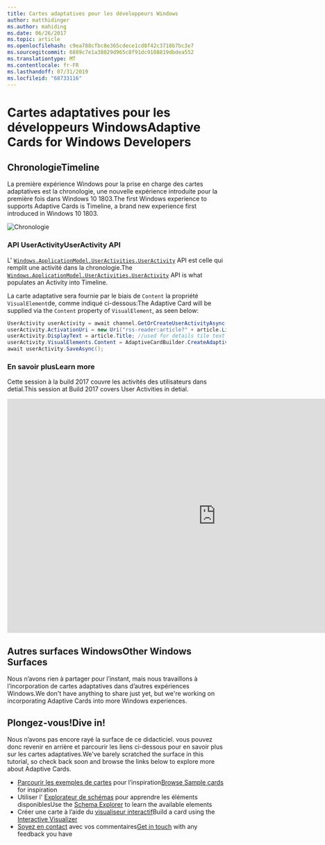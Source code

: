 ```yaml
---
title: Cartes adaptatives pour les développeurs Windows
author: matthidinger
ms.author: mahiding
ms.date: 06/26/2017
ms.topic: article
ms.openlocfilehash: c9ea788cfbc8e365cdece1cd8f42c3718b7bc3e7
ms.sourcegitcommit: 6889c7e1a38029d965c8f91dc9108819dbdea552
ms.translationtype: MT
ms.contentlocale: fr-FR
ms.lasthandoff: 07/31/2019
ms.locfileid: "68733116"
---
```

# <a name="adaptive-cards-for-windows-developers"></a><span data-ttu-id="214e9-102">Cartes adaptatives pour les développeurs Windows</span><span class="sxs-lookup"><span data-stu-id="214e9-102">Adaptive Cards for Windows Developers</span></span>



## <a name="timeline"></a><span data-ttu-id="214e9-103">Chronologie</span><span class="sxs-lookup"><span data-stu-id="214e9-103">Timeline</span></span>

<span data-ttu-id="214e9-104">La première expérience Windows pour la prise en charge des cartes adaptatives est la chronologie, une nouvelle expérience introduite pour la première fois dans Windows 10 1803.</span><span class="sxs-lookup"><span data-stu-id="214e9-104">The first Windows experience to supports Adaptive Cards is Timeline, a brand new experience first introduced in Windows 10 1803.</span></span> 

![Chronologie](media/windows/timeline.png)

### <a name="useractivity-api"></a><span data-ttu-id="214e9-106">API UserActivity</span><span class="sxs-lookup"><span data-stu-id="214e9-106">UserActivity API</span></span>

<span data-ttu-id="214e9-107">L' [`Windows.ApplicationModel.UserActivities.UserActivity`](https://docs.microsoft.com/en-us/uwp/api/windows.applicationmodel.useractivities.useractivity) API est celle qui remplit une activité dans la chronologie.</span><span class="sxs-lookup"><span data-stu-id="214e9-107">The [`Windows.ApplicationModel.UserActivities.UserActivity`](https://docs.microsoft.com/en-us/uwp/api/windows.applicationmodel.useractivities.useractivity) API is what populates an Activity into Timeline.</span></span>

<span data-ttu-id="214e9-108">La carte adaptative sera fournie par le biais de `Content` la propriété `VisualElement`de, comme indiqué ci-dessous:</span><span class="sxs-lookup"><span data-stu-id="214e9-108">The Adaptive Card will be supplied via the `Content` property of `VisualElement`, as seen below:</span></span>

```csharp
UserActivity userActivity = await channel.GetOrCreateUserActivityAsync(activityId, new HostName("contoso.com"));
userActivity.ActivationUri = new Uri("rss-reader:article?" + article.Link);
userActivity.DisplayText = article.Title; //used for details tile text
userActivity.VisualElements.Content = AdaptiveCardBuilder.CreateAdaptiveCardFromJson(jsonString);
await userActivity.SaveAsync();
```

### <a name="learn-more"></a><span data-ttu-id="214e9-109">En savoir plus</span><span class="sxs-lookup"><span data-stu-id="214e9-109">Learn more</span></span>

<span data-ttu-id="214e9-110">Cette session à la build 2017 couvre les activités des utilisateurs dans detial.</span><span class="sxs-lookup"><span data-stu-id="214e9-110">This session at Build 2017 covers User Activities in detial.</span></span>

<iframe src="https://channel9.msdn.com/Events/Build/2017/B8108/player" width="960" height="540" allowFullScreen frameBorder="0"></iframe>

## <a name="other-windows-surfaces"></a><span data-ttu-id="214e9-111">Autres surfaces Windows</span><span class="sxs-lookup"><span data-stu-id="214e9-111">Other Windows Surfaces</span></span>
<span data-ttu-id="214e9-112">Nous n’avons rien à partager pour l’instant, mais nous travaillons à l’incorporation de cartes adaptatives dans d’autres expériences Windows.</span><span class="sxs-lookup"><span data-stu-id="214e9-112">We don't have anything to share just yet, but we're working on incorporating Adaptive Cards into more Windows experiences.</span></span>

## <a name="dive-in"></a><span data-ttu-id="214e9-113">Plongez-vous!</span><span class="sxs-lookup"><span data-stu-id="214e9-113">Dive in!</span></span>

<span data-ttu-id="214e9-114">Nous n’avons pas encore rayé la surface de ce didacticiel. vous pouvez donc revenir en arrière et parcourir les liens ci-dessous pour en savoir plus sur les cartes adaptatives.</span><span class="sxs-lookup"><span data-stu-id="214e9-114">We've barely scratched the surface in this tutorial, so check back soon and browse the links below to explore more about Adaptive Cards.</span></span>

* <span data-ttu-id="214e9-115">[Parcourir les exemples de cartes](http://adaptivecards.io/samples/) pour l’inspiration</span><span class="sxs-lookup"><span data-stu-id="214e9-115">[Browse Sample cards](http://adaptivecards.io/samples/) for inspiration</span></span>
* <span data-ttu-id="214e9-116">Utiliser l' [Explorateur de schémas](http://adaptivecards.io/explorer) pour apprendre les éléments disponibles</span><span class="sxs-lookup"><span data-stu-id="214e9-116">Use the [Schema Explorer](http://adaptivecards.io/explorer) to learn the available elements</span></span>
* <span data-ttu-id="214e9-117">Créer une carte à l’aide du [visualiseur interactif](http://adaptivecards.io/visualizer/index.html?hostApp=Skype)</span><span class="sxs-lookup"><span data-stu-id="214e9-117">Build a card using the [Interactive Visualizer](http://adaptivecards.io/visualizer/index.html?hostApp=Skype)</span></span>
* <span data-ttu-id="214e9-118">[Soyez en contact](http://adaptivecards.io/connect) avec vos commentaires</span><span class="sxs-lookup"><span data-stu-id="214e9-118">[Get in touch](http://adaptivecards.io/connect) with any feedback you have</span></span>
